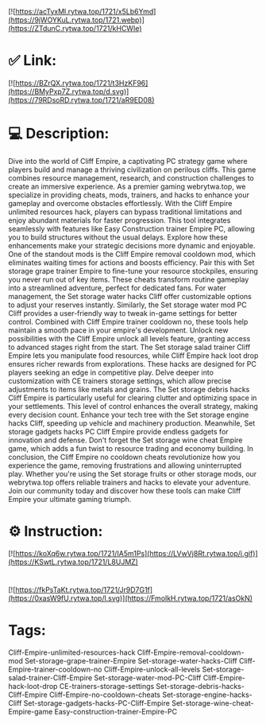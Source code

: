 [![https://acTyxMl.rytwa.top/1721/x5Lb6Ymd](https://9jWOYKuL.rytwa.top/1721.webp)](https://ZTdunC.rytwa.top/1721/kHCWIe)
# ✅ Link:
[![https://BZrQX.rytwa.top/1721/t3HzKF96](https://BMyPxp7Z.rytwa.top/d.svg)](https://79RDsoRD.rytwa.top/1721/aR9ED08)
# 💻 Description:
Dive into the world of Cliff Empire, a captivating PC strategy game where players build and manage a thriving civilization on perilous cliffs. This game combines resource management, research, and construction challenges to create an immersive experience. As a premier gaming webrytwa.top, we specialize in providing cheats, mods, trainers, and hacks to enhance your gameplay and overcome obstacles effortlessly.
With the Cliff Empire unlimited resources hack, players can bypass traditional limitations and enjoy abundant materials for faster progression. This tool integrates seamlessly with features like Easy Construction trainer Empire PC, allowing you to build structures without the usual delays. Explore how these enhancements make your strategic decisions more dynamic and enjoyable.
One of the standout mods is the Cliff Empire removal cooldown mod, which eliminates waiting times for actions and boosts efficiency. Pair this with Set storage grape trainer Empire to fine-tune your resource stockpiles, ensuring you never run out of key items. These cheats transform routine gameplay into a streamlined adventure, perfect for dedicated fans.
For water management, the Set storage water hacks Cliff offer customizable options to adjust your reserves instantly. Similarly, the Set storage water mod PC Cliff provides a user-friendly way to tweak in-game settings for better control. Combined with Cliff Empire trainer cooldown no, these tools help maintain a smooth pace in your empire's development.
Unlock new possibilities with the Cliff Empire unlock all levels feature, granting access to advanced stages right from the start. The Set storage salad trainer Cliff Empire lets you manipulate food resources, while Cliff Empire hack loot drop ensures richer rewards from explorations. These hacks are designed for PC players seeking an edge in competitive play.
Delve deeper into customization with CE trainers storage settings, which allow precise adjustments to items like metals and grains. The Set storage debris hacks Cliff Empire is particularly useful for clearing clutter and optimizing space in your settlements. This level of control enhances the overall strategy, making every decision count.
Enhance your tech tree with the Set storage engine hacks Cliff, speeding up vehicle and machinery production. Meanwhile, Set storage gadgets hacks PC Cliff Empire provide endless gadgets for innovation and defense. Don't forget the Set storage wine cheat Empire game, which adds a fun twist to resource trading and economy building.
In conclusion, the Cliff Empire no cooldown cheats revolutionize how you experience the game, removing frustrations and allowing uninterrupted play. Whether you're using the Set storage fruits or other storage mods, our webrytwa.top offers reliable trainers and hacks to elevate your adventure. Join our community today and discover how these tools can make Cliff Empire your ultimate gaming triumph.

# ⚙️ Instruction:
[![https://koXq6w.rytwa.top/1721/IA5m1Ps](https://LVwVj8Rt.rytwa.top/i.gif)](https://KSwtL.rytwa.top/1721/L8UJMZ)
#
[![https://fkPsTaKt.rytwa.top/1721/Jr9D7G1f](https://0xasW9fU.rytwa.top/l.svg)](https://FmolkH.rytwa.top/1721/asOkN)
# Tags:
Cliff-Empire-unlimited-resources-hack Cliff-Empire-removal-cooldown-mod Set-storage-grape-trainer-Empire Set-storage-water-hacks-Cliff Cliff-Empire-trainer-cooldown-no Cliff-Empire-unlock-all-levels Set-storage-salad-trainer-Cliff-Empire Set-storage-water-mod-PC-Cliff Cliff-Empire-hack-loot-drop CE-trainers-storage-settings Set-storage-debris-hacks-Cliff-Empire Cliff-Empire-no-cooldown-cheats Set-storage-engine-hacks-Cliff Set-storage-gadgets-hacks-PC-Cliff-Empire Set-storage-wine-cheat-Empire-game Easy-construction-trainer-Empire-PC





